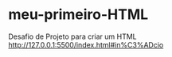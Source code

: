 # meu-primeiro-HTML
Desafio de Projeto para criar um HTML
http://127.0.0.1:5500/index.html#in%C3%ADcio

